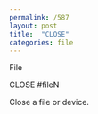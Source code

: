 ```yaml
---
permalink: /587
layout: post
title:  "CLOSE"
categories: file
---
```

File

CLOSE #fileN

Close a file or device.

